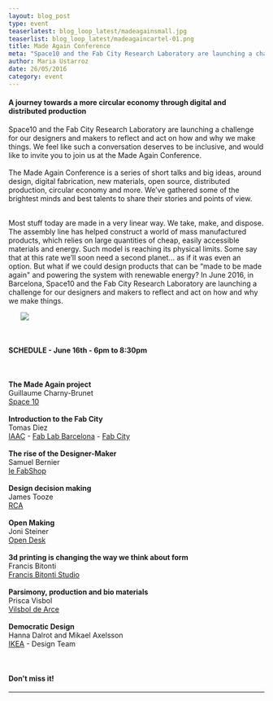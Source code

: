 ```yaml
---
layout: blog_post
type: event
teaserlatest: blog_loop_latest/madeagainsmall.jpg
teaserlist: blog_loop_latest/madeagaincartel-01.png
title: Made Again Conference
meta: "Space10 and the Fab City Research Laboratory are launching a challenge for our designers and makers to reflect and act on how and why we make things."
author: Maria Ustarroz
date: 26/05/2016
category: event
---
```



<h4>A journey towards a more circular economy through digital and distributed production</h4>


Space10 and the Fab City Research Laboratory are launching a challenge for our designers and makers to reflect and act on how and why we make things. We feel like such a conversation deserves to be inclusive, and would like to invite you to join us at the Made Again Conference.<br>
<br>
The Made Again Conference is a series of short talks and big ideas, around design, digital fabrication, new materials, open source, distributed production, circular economy and more. We’ve gathered some of the brightest minds and best talents to share their stories and points of view.<br>

<br>
Most stuff today are made in a very linear way. We
take, make, and dispose. The assembly line has
helped construct a world of mass manufactured
products, which relies on large quantities of cheap,
easily accessible materials and energy. Such model
is reaching its physical limits. Some say that at this
rate we’ll soon need a second planet... as if it was
even an option. But what if we could design products
that can be “made to be made again" and powering
the system with renewable energy?
In June 2016, in Barcelona, Space10 and the Fab
City Research Laboratory are launching a challenge
for our designers and makers to reflect and act on
how and why we make things.





<ul><img src= "http://www.fablabbcn.org/img/blog/blog_loop_latest/madeagaincartel-01.png" align="middle"> </img></ul>



<br>
<h4>SCHEDULE - June 16th - 6pm to 8:30pm</h4><br>

<b>The Made Again project</b><br>
Guillaume Charny-Brunet<br>
<a href="www.space10.io">Space 10</a><br>
<br>
<b>Introduction to the Fab City<br></b>
Tomas Diez <br>
<a href="www.iaac.net" target="_blank">IAAC</a> - <a href="www.fablabbcn.org" target="_blank">Fab Lab Barcelona</a> - <a href="www.fab.city" target="_blank">Fab City</a><br>
<br>
<b>The rise of the Designer-Maker<br></b>
Samuel Bernier<br>
<a href="www.behance.net/samuelbernier" target="_blank">le FabShop</a> <br>
<br>
<b>Design decision making<br></b>
James Tooze<br>
<a href="www.jamestooze.com" target="_blank">RCA</a><br>
<br>
<b>Open Making<br></b>
Joni Steiner<br>
<a href="www.opendesk.cc" target="_blank">Open Desk</a><br>
<br>
<b>3d printing is changing
the way we think about form<br></b>
Francis Bitonti<br>
<a href="www.francisbitonti.com" target="_blank">Francis Bitonti Studio</a><br>
<br>
<b>Parsimony, production
and bio materials</b><br>
Prisca Visbol<br>
<a href="www.priscavilsbol.com" target="_blank">Vilsbol de Arce</a><br>
<br>
<b>Democratic Design </b><br>
Hanna Dalrot and Mikael Axelsson<br>
<a href="http://www.ikea.com" target="_blank">IKEA</a> - Design Team<br>


<br>
<h4>Don't miss it!</h4>


---